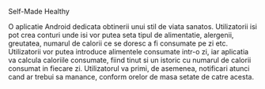 Self-Made Healthy

O aplicatie Android dedicata obtinerii unui stil de viata sanatos. Utilizatorii isi pot crea conturi unde isi vor putea seta tipul de alimentatie, alergenii, greutatea, numarul de calorii ce se doresc a fi consumate pe zi etc. Utilizatorii vor putea introduce alimentele consumate intr-o zi, iar aplicatia va calcula caloriile consumate, fiind tinut si un istoric cu numarul de calorii consumat in fiecare zi. Utilizatorul va primi, de asemenea, notificari atunci cand ar trebui sa manance, conform orelor de masa setate de catre acesta. 
